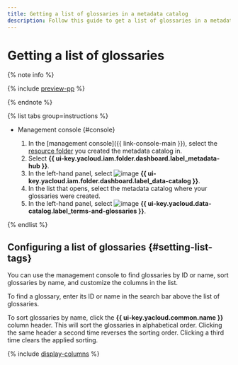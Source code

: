 ```yaml
---
title: Getting a list of glossaries in a metadata catalog
description: Follow this guide to get a list of glossaries in a metadata catalog.
---
```


# Getting a list of glossaries


{% note info %}

{% include [preview-pp](../../../_includes/preview-pp.md) %}

{% endnote %}


{% list tabs group=instructions %}

- Management console {#console}

  1. In the [management console]({{ link-console-main }}), select the [resource folder](../../../resource-manager/concepts/resources-hierarchy.md#folder) you created the metadata catalog in.
  1. Select **{{ ui-key.yacloud.iam.folder.dashboard.label_metadata-hub }}**.
  1. In the left-hand panel, select ![image](../../../_assets/console-icons/folder-magnifier.svg) **{{ ui-key.yacloud.iam.folder.dashboard.label_data-catalog }}**.
  1. In the list that opens, select the metadata catalog where your glossaries were created.
  1. In the left-hand panel, select ![image](../../../_assets/console-icons/book.svg) **{{ ui-key.yacloud.data-catalog.label_terms-and-glossaries }}**.

{% endlist %}

## Configuring a list of glossaries {#setting-list-tags}

You can use the management console to find glossaries by ID or name, sort glossaries by name, and customize the columns in the list.

To find a glossary, enter its ID or name in the search bar above the list of glossaries.

To sort glossaries by name, click the **{{ ui-key.yacloud.common.name }}** column header. This will sort the glossaries in alphabetical order. Clicking the same header a second time reverses the sorting order. Clicking a third time clears the applied sorting.

{% include [display-columns](../../../_includes/metadata-hub/display-columns.md) %}
